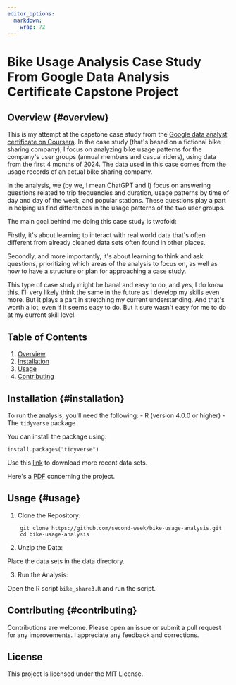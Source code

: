 ```yaml
---
editor_options: 
  markdown: 
    wrap: 72
---
```


# Bike Usage Analysis Case Study From Google Data Analysis Certificate Capstone Project

## Overview {#overview}

This is my attempt at the capstone case study from the [Google data
analyst certificate on
Coursera](https://www.coursera.org/professional-certificates/google-data-analytics).
In the case study (that's based on a fictional bike sharing company), I
focus on analyzing bike usage patterns for the company's user groups
(annual members and casual riders), using data from the first 4 months
of 2024. The data used in this case comes from the usage records of an
actual bike sharing company.

In the analysis, we (by we, I mean ChatGPT and I) focus on answering
questions related to trip frequencies and duration, usage patterns by
time of day and day of the week, and popular stations. These questions
play a part in helping us find differences in the usage patterns of the
two user groups.

The main goal behind me doing this case study is twofold:

Firstly, it's about learning to interact with real world data that's
often different from already cleaned data sets often found in other
places.

Secondly, and more importantly, it's about learning to think and ask
questions, prioritizing which areas of the analysis to focus on, as well
as how to have a structure or plan for approaching a case study.

This type of case study might be banal and easy to do, and yes, I do
know this. I'll very likely think the same in the future as I develop my
skills even more. But it plays a part in stretching my current
understanding. And that's worth a lot, even if it seems easy to do. But
it sure wasn't easy for me to do at my current skill level.

## Table of Contents

1.  [Overview](#overview)
2.  [Installation](#installation)
3.  [Usage](#usage)
4.  [Contributing](#contributing)

## Installation {#installation}

To run the analysis, you'll need the following: - R (version 4.0.0 or
higher) - The `tidyverse` package

You can install the package using:

```{r}
install.packages("tidyverse")
```

Use this [link](https://divvy-tripdata.s3.amazonaws.com/index.html) to
download more recent data sets.

Here's a
[PDF](https://d3c33hcgiwev3.cloudfront.net/1XKhm37HS9iPXHfAIEBaRQ_ec9ad22caf394fec9608b08e556eb1f1_Case-Study-1_How-does-a-bike-shared-navigate-speedy-success_.pdf?Expires=1722384000&Signature=fmkIpEfRpYno7yebTYyBhsf9msabPMOpJ6hDYP0Cm1RFeoRdmKXG4lwYw2YYJPvCfvx0wVsv8k3O6iBBMLq3St6lCV0mbFeSwsQz7M3gOngkZqSJ4iXEYFbCG7r2OGZ2gmvaECs3dGPqyrOEo8aJPLb62scqoHVBBRDXIM-XEtE_&Key-Pair-Id=APKAJLTNE6QMUY6HBC5A)
concerning the project.

## Usage {#usage}

1.  Clone the Repository:

```{bash}
    git clone https://github.com/second-week/bike-usage-analysis.git
    cd bike-usage-analysis
```

2.  Unzip the Data:

Place the data sets in the data directory.

3.  Run the Analysis:

Open the R script `bike_share3.R` and run the script.

## Contributing {#contributing}

Contributions are welcome. Please open an issue or submit a pull request
for any improvements. I appreciate any feedback and corrections.




## License
This project is licensed under the MIT License.
